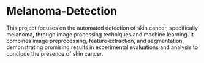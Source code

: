 # Melanoma-Detection
This project focuses on the automated detection of skin cancer, specifically melanoma, through image processing techniques and machine learning. It combines image preprocessing, feature extraction, and segmentation, demonstrating promising results in experimental evaluations and analysis to conclude the presence of skin cancer.
